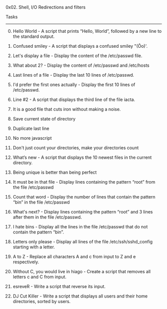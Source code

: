 0x02. Shell, I/O Redirections and filters

Tasks
__________________________________________________

0. Hello World - A script that prints “Hello, World”, followed by a new line to the standard output.

1. Confused smiley - A script that displays a confused smiley "(Ôo)'.

2. Let's display a file - Display the content of the /etc/passwd file.

3. What about 2? - Display the content of /etc/passwd and /etc/hosts

4. Last lines of a file - Display the last 10 lines of /etc/passwd.

5. I'd prefer the first ones actually - Display the first 10 lines of /etc/passwd.

6. Line #2 - A script that displays the third line of the file iacta.

7. It is a good file that cuts iron without making a noise.

8. Save current state of directory

9. Duplicate last line

10. No more javascript 

11. Don't just count your directories, make your directories count

12. What’s new - A script that displays the 10 newest files in the current directory.

13. Being unique is better than being perfect

14. It must be in that file - Display lines containing the pattern “root” from the file /etc/passwd

15. Count that word - Display the number of lines that contain the pattern “bin” in the file /etc/passwd

16. What's next? - Display lines containing the pattern “root” and 3 lines after them in the file /etc/passwd.

17. I hate bins - Display all the lines in the file /etc/passwd that do not contain the pattern “bin”.

18. Letters only please - Display all lines of the file /etc/ssh/sshd_config starting with a letter.

19. A to Z - Replace all characters A and c from input to Z and e respectively.

20. Without C, you would live in hiago - Create a script that removes all letters c and C from input.

21. esreveR - Write a script that reverse its input.

22. DJ Cut Killer - Write a script that displays all users and their home directories, sorted by users.